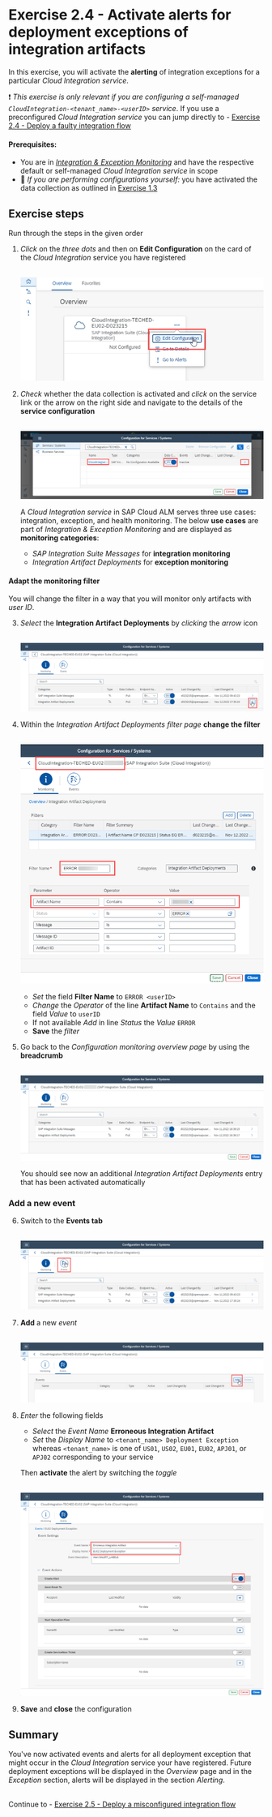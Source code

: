 # Exercise 2.4 - Activate alerts for deployment exceptions of integration artifacts

In this exercise, you will activate the **alerting** of integration exceptions for a particular *Cloud Integration service*. 

 :heavy_exclamation_mark: *This exercise is only relevant if you are configuring a self-managed `CloudIntegration-<tenant_name>-<userID>` service*. If you use a preconfigured *Cloud Integration service* you can jump directly to - [Exercise 2.4 - Deploy a faulty integration flow](/exercises/ex2/ex24/)

#### Prerequisites:

- You are in [*Integration & Exception Monitoring*](https://teched22-cloudalm-003.eu10.alm.cloud.sap/shell/run?sap-ui-app-id=com.sap.crun.imapp.ui#/Home) and have the respective default or self-managed *Cloud Integration service* in scope
- :construction_worker: *If you are performing configurations yourself:* you have activated the data collection as outlined in [Exercise 1.3](/exercises/ex1/ex13/)

## Exercise steps

Run through the steps in the given order

1. *Click* on the *three dots* and then on **Edit Configuration** on the card of the *Cloud Integration* service you have registered

   <br>![](/exercises/ex1/images/IMOverviewEditConfiguration.png)

2. *Check* whether the data collection is activated and *click* on the service link or the arrow on the right side and navigate to the details of the **service configuration**

   <br>![](/exercises/ex2/images/IMExceptConfigSelectService.png)
   
    A *Cloud Integration service* in SAP Cloud ALM serves three use cases: integration, exception, and health monitoring. The below **use cases** are part of *Integration & Exception Monitoring* and are displayed as **monitoring categories**:
    
	- *SAP Integration Suite Messages* for **integration monitoring**
	- *Integration Artifact Deployments* for **exception monitoring**

#### Adapt the **monitoring filter**

You will change the filter in a way that you will monitor only artifacts with *user ID*.

3. *Select* the **Integration Artifact Deployments** by *clicking* the *arrow* icon

   <br>![](/exercises/ex2/images/IMExceptSelectUsecase.png)
   
4. Within the *Integration Artifact Deployments filter page* **change the filter** 

	<br>![](/exercises/ex2/images/IMExceptConfigAddFilter.png)

    - *Set* the field **Filter Name** to `ERROR <userID>`
    - *Change* the *Operator* of the line **Artifact Name** to `Contains` and the field *Value* to `userID`
    - If not available *Add* in line *Status* the *Value* `ERROR`
    - **Save** the *filter*

5. Go back to the *Configuration monitoring overview page* by using the **breadcrumb**

	<br>![](/exercises/ex2/images/IMExceptConfigAddFilterResult.png)
    
    You should see now an additional *Integration Artifact Deployments* entry that has been activated automatically
	
### Add a new event

6. Switch to the **Events tab**

	<br>![](/exercises/ex2/images/IMExceptConfigSwitchToEvents.png)

7. **Add** a new *event*

	<br>![](/exercises/ex2/images/IMExceptConfigAddEventButton.png)
	
8. *Enter* the following fields

    - *Select* the *Event Name* **Erroneous Integration Artifact**  
    - *Set* the *Display Name* to  `<tenant_name> Deployment Exception` whereas `<tenant_name>` is one of `US01`, `US02`, `EU01`, `EU02`, `APJ01`, or `APJ02` corresponding to your service
    
    Then **activate** the alert by switching the *toggle* 

	<br>![](/exercises/ex2/images/IMExceptConfigActivateAlert.png)
	
9. **Save** and **close** the configuration
   

## Summary

You've now activated events and alerts for all deployment exception that might occur in the *Cloud Integration* service your have registered. Future deployment exceptions will be displayed in the *Overview* page and in the *Exception* section, alerts will be displayed in the section *Alerting*.

<br>Continue to - [Exercise 2.5 - Deploy a misconfigured integration flow](/exercises/ex2/ex25/)
